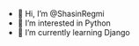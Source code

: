 - 👋 Hi, I’m @ShasinRegmi
- 👀 I’m interested in Python
- 🌱 I’m currently learning Django


<!---
ShasinRegmi/ShasinRegmi is a ✨ special ✨ repository because its `README.md` (this file) appears on your GitHub profile.
You can click the Preview link to take a look at your changes.
--->

